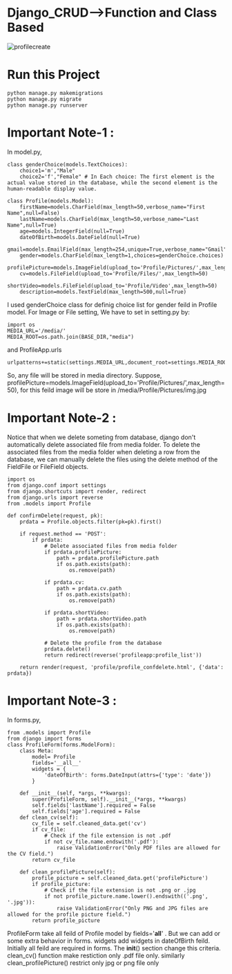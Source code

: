 # Django_CRUD-->Function and Class Based
![profilecreate](https://github.com/Parvez49/Django_CRUD/assets/72366747/f1d1d652-fac2-48e3-a4a1-923dddce6af8)

# Run this Project
```
python manage.py makemigrations
python manage.py migrate
python manage.py runserver
```
# Important Note-1 :
In model.py,
```
class genderChoice(models.TextChoices):
    choice1='m',"Male"
    choice2='f',"Female" # In Each choice: The first element is the actual value stored in the database, while the second element is the human-readable display value.

class Profile(models.Model):
    firstName=models.CharField(max_length=50,verbose_name="First Name",null=False)
    lastName=models.CharField(max_length=50,verbose_name="Last Name",null=True)
    age=models.IntegerField(null=True)
    dateOfBirth=models.DateField(null=True)
    gmail=models.EmailField(max_length=254,unique=True,verbose_name="Gmail")
    gender=models.CharField(max_length=1,choices=genderChoice.choices)
    profilePicture=models.ImageField(upload_to='Profile/Pictures/',max_length=50)
    cv=models.FileField(upload_to='Profile/Files/',max_length=50)
    shortVideo=models.FileField(upload_to='Profile/Video',max_length=50)
    description=models.TextField(max_length=500,null=True)
```
I used genderChoice class for definig choice list for gender feild in Profile model.
For Image or File setting, We have to set in setting.py by:
```
import os
MEDIA_URL='/media/'
MEDIA_ROOT=os.path.join(BASE_DIR,"media")
```
and ProfileApp.urls
```
urlpatterns+=static(settings.MEDIA_URL,document_root=settings.MEDIA_ROOT)
```
So, any file will be stored in media directory. Suppose, profilePicture=models.ImageField(upload_to='Profile/Pictures/',max_length=50), for this feild image will be store in /media/Profile/Pictures/img.jpg

# Important Note-2 :
Notice that when we delete someting from database, django don't automatically delete associated file from media folder. To delete the associated files from the media folder when deleting a row from the database, we can manually delete the files using the delete method of the FieldFile or FileField objects.
```
import os
from django.conf import settings
from django.shortcuts import render, redirect
from django.urls import reverse
from .models import Profile

def confirmDelete(request, pk):
    prdata = Profile.objects.filter(pk=pk).first()

    if request.method == 'POST':
        if prdata:
            # Delete associated files from media folder
            if prdata.profilePicture:
                path = prdata.profilePicture.path
                if os.path.exists(path):
                    os.remove(path)

            if prdata.cv:
                path = prdata.cv.path
                if os.path.exists(path):
                    os.remove(path)

            if prdata.shortVideo:
                path = prdata.shortVideo.path
                if os.path.exists(path):
                    os.remove(path)

            # Delete the profile from the database
            prdata.delete()
            return redirect(reverse('profileapp:profile_list'))

    return render(request, 'profile/profile_confdelete.html', {'data': prdata})
```

# Important Note-3 :
In forms.py,
```
from .models import Profile
from django import forms
class ProfileForm(forms.ModelForm):
    class Meta:
        model= Profile
        fields='__all__'
        widgets = {
            'dateOfBirth': forms.DateInput(attrs={'type': 'date'})
        }
        
    def __init__(self, *args, **kwargs):
        super(ProfileForm, self).__init__(*args, **kwargs)
        self.fields['lastName'].required = False
        self.fields['age'].required = False
    def clean_cv(self):
        cv_file = self.cleaned_data.get('cv')
        if cv_file:
            # Check if the file extension is not .pdf
            if not cv_file.name.endswith('.pdf'):
                raise ValidationError("Only PDF files are allowed for the CV field.")
        return cv_file
    
    def clean_profilePicture(self):
        profile_picture = self.cleaned_data.get('profilePicture')
        if profile_picture:
            # Check if the file extension is not .png or .jpg
            if not profile_picture.name.lower().endswith(('.png', '.jpg')):
                raise ValidationError("Only PNG and JPG files are allowed for the profile picture field.")
        return profile_picture
```
ProfileForm take all feild of Profile model by fields='__all__' . But we can add or some extra behavior in forms.
widgets add widgets in dateOfBirth feild. Initially all feild are required in forms. The __init__() section change this criteria. 
clean_cv() function make restiction only .pdf file only. similarly clean_profilePicture() restrict only jpg or png file only










